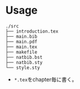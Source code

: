 # Usage

```
./src
├── introduction.tex
├── main.bib
├── main.pdf
├── main.tex
├── makefile
├── natbib.bst
├── natbib.sty
└── style.sty
```

* `*.tex`をchapter毎に書く。
